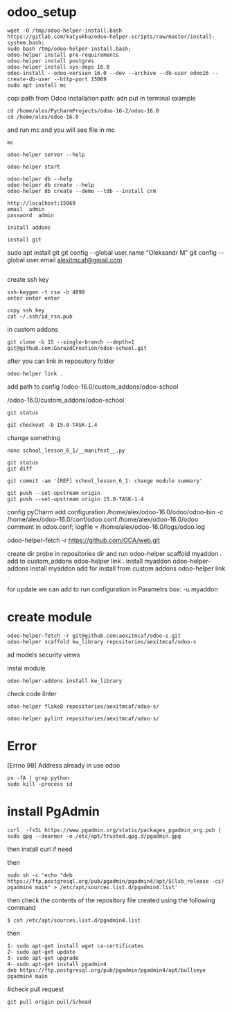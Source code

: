 # odoo_setup
```
wget -O /tmp/odoo-helper-install.bash https://gitlab.com/katyukha/odoo-helper-scripts/raw/master/install-system.bash;
sudo bash /tmp/odoo-helper-install.bash;
odoo-helper install pre-requirements
odoo-helper install postgres
odoo-helper install sys-deps 16.0
odoo-install --odoo-version 16.0 --dev --archive --db-user odoo16 --create-db-user --http-port 15069
sudo apt install mc
```
copi path from
Odoo installation path: 
adn put in terminal
example
```
cd /home/alex/PycharmProjects/odoo-16-2/odoo-16.0
cd /home/alex/odoo-16.0
```
and run mc and you will see file in mc
```
mc
```
```
odoo-helper server --help
```
```
odoo-helper start
```
```
odoo-helper db --help
odoo-helper db create --help
odoo-helper db create --demo --tdb --install crm
```
```
http://localhost:15069
email  admin
password  admin
```

```
install addons 
```
```
install git
```
sudo apt install git
git config --global user.name "Oleksandr M"
git config --global user.email alexitmcaf@gmail.com
```
```
create ssh key
```
ssh-keygen -t rsa -b 4098
enter enter enter
```
```
copy ssh key
cat ~/.ssh/id_rsa.pub
```

in custom addons
```
git clone -b 15 --single-branch --depth=1 git@github.com:GarazdCreation/odoo-school.git
```
after you can link in reposutory folder 
```
odoo-helper link .
```
add path to config 
/odoo-16.0/custom_addons/odoo-school

/odoo-16.0/custom_addons/odoo-school
```
git status

git checkout -b 15.0-TASK-1.4
```
change something
```
nano school_lesson_6_1/__manifest__.py
```
```
git status
git diff
```
```
git commit -am '[REF] school_lesson_6_1: change module summary'
```
```
git push --set-upstream origin
git push --set-upstream origin 15.0-TASK-1.4
```

config pyCharm
add configuration
/home/alex/odoo-16.0/odoo/odoo-bin
-c /home/alex/odoo-16.0/conf/odoo.conf
/home/alex/odoo-16.0/odoo
comment in odoo.conf; logfile = /home/alex/odoo-16.0/logs/odoo.log

odoo-helper-fetch -r https://github.com/OCA/web.git

create dir probe in repositories dir and run
odoo-helper scaffold myaddon .
add to custom_addons
odoo-helper link .
install myaddon
odoo-helper-addons install myaddon
add for install from custom addons
odoo-helper link .


for update we can add to run configuration in Parametrs box: 
-u myaddon

# create module
```
odoo-helper-fetch -r git@github.com:aexitmcaf/odoo-s.git
odoo-helper scaffold kw_library repositories/aexitmcaf/odoo-s
```

ad models security views

instal module
```
odoo-helper-addons install kw_library
```

check code linter
```
odoo-helper flake8 repositories/aexitmcaf/odoo-s/
```
```
odoo-helper pylint repositories/aexitmcaf/odoo-s/
```

# Error
[Errno 98] Address already in use odoo
```
ps -fA | grep python
sudo kill -process id
```

# install PgAdmin
```
curl  -fsSL https://www.pgadmin.org/static/packages_pgadmin_org.pub | sudo gpg --dearmor -o /etc/apt/trusted.gpg.d/pgadmin.gpg
```
then install curl if need

then
```
sudo sh -c 'echo "deb https://ftp.postgresql.org/pub/pgadmin/pgadmin4/apt/$(lsb_release -cs) pgadmin4 main" > /etc/apt/sources.list.d/pgadmin4.list'
```

then
 check the contents of the repository file created using the following command
 ```
$ cat /etc/apt/sources.list.d/pgadmin4.list
```

then
```
1- sudo apt-get install wget ca-certificates
2- sudo apt-get update
3- sudo apt-get upgrade
4- sudo apt-get install pgadmin4
deb https://ftp.postgresql.org/pub/pgadmin/pgadmin4/apt/bullseye pgadmin4 main
```
#check pull request
```
git pull origin pull/5/head
```
